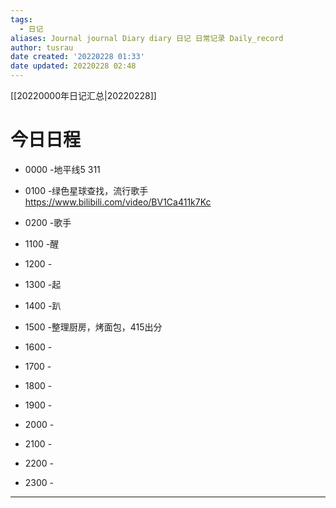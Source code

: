 ```yaml
---
tags:
  - 日记
aliases: Journal journal Diary diary 日记 日常记录 Daily_record
author: tusrau
date created: '20220228 01:33'
date updated: 20220228 02:48
---
```


[[20220000年日记汇总|20220228]]

# 今日日程

- 0000 -地平线5 311
- 0100 -绿色星球查找，流行歌手 https://www.bilibili.com/video/BV1Ca411k7Kc
- 0200 -歌手

- 1100 -醒
- 1200 -
- 1300 -起
- 1400 -趴
- 1500 -整理厨房，烤面包，415出分
- 1600 -
- 1700 -
- 1800 -

- 1900 -
- 2000 -
- 2100 -
- 2200 -
- 2300 -

---
